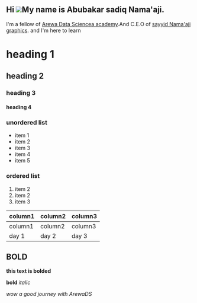 ## Hi ![](https://user-images.githubusercontent.com/18350557/176309783-0785949b-9127-417c-8b55-ab5a4333674e.gif)My name is Abubakar sadiq Nama'aji.
I'm a fellow of [Arewa Data Sciencea academy](https://arewadatascience.github.io/).And C.E.O of [sayyid Nama'aji graphics](https://www.instagram.com/sayyid_namaaji_graphics?igsh=MXFvazk1N3E0aXM4MQ==). and I'm here to learn

# heading 1
## heading 2
### heading 3
#### heading 4

### __unordered list__ 
- item 1
- item 2
- item 3
- item 4
- item 5

### __ordered list__
1. item 2
2. item 2
3. item 3

|column1 |column2 | column3|
|-----|-----|-----|
|column1 |column2 | column3|
|day 1 | day 2 | day 3|


## BOLD
**this text is bolded**

__bold__
_italic_

_wow a good journey with ArewaDS_

<!---
AlsayyuNamaaji1/AlsayyuNamaaji1 is a ✨ special ✨ repository because its `README.md` (this file) appears on your GitHub profile.
You can click the Preview link to take a look at your changes.
--->
